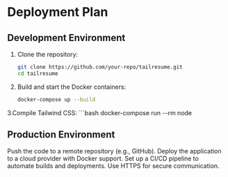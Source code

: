 # Deployment Plan

## Development Environment
1. Clone the repository:
   ```bash
   git clone https://github.com/your-repo/tailresume.git
   cd tailresume

2. Build and start the Docker containers:
    ```bash
    docker-compose up --build

3.Compile Tailwind CSS:
    ```bash
    docker-compose run --rm node

## Production Environment  
Push the code to a remote repository (e.g., GitHub).
Deploy the application to a cloud provider with Docker support.
Set up a CI/CD pipeline to automate builds and deployments.
Use HTTPS for secure communication. 